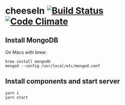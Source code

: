 # cheeseIn [![Build Status](https://travis-ci.org/cheesein/cheesein.svg?branch=master)](https://travis-ci.org/cheesein/cheesein) [![Code Climate](https://codeclimate.com/github/cheesein/cheesein/badges/gpa.svg)](https://codeclimate.com/github/cheesein/cheesein)

## Install MongoDB

On Macs with brew:
```
brew install mongodb
mongod --config /usr/local/etc/mongod.conf
```

## Install components and start server

```
yarn i
yarn start
```
